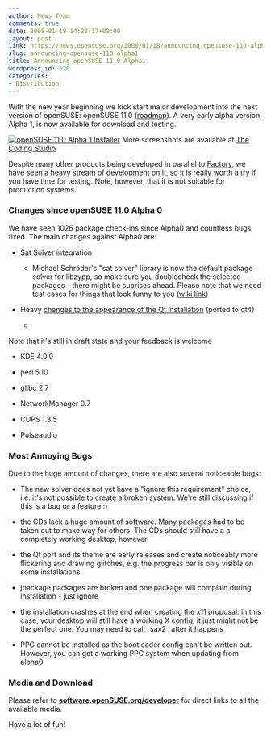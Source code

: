 ```yaml
---
author: News Team
comments: true
date: 2008-01-18 14:28:17+00:00
layout: post
link: https://news.opensuse.org/2008/01/18/announcing-opensuse-110-alpha1/
slug: announcing-opensuse-110-alpha1
title: Announcing openSUSE 11.0 Alpha1
wordpress_id: 620
categories:
- Distribution
---
```


With the new year beginning we kick start major development into the next version of openSUSE: openSUSE 11.0 ([roadmap](//en.opensuse.org/Roadmap)). A very early alpha version, Alpha 1, is now available for download and testing.



[![openSUSE 11.0 Alpha 1 Installer](//news.opensuse.org/wp-content/uploads/2008/01/installer.jpg)](//news.opensuse.org/wp-content/uploads/2008/01/installer.jpg)
More screenshots are available at [The Coding Studio](//www.thecodingstudio.com/opensource/linux/screenshots/index.php?linux_distribution_sm=openSUSE%2011.0%20Alpha%201)

  


Despite many other products being developed in parallel to [Factory](//opensuse.org/Factory), we have seen a heavy stream of development on it, so it is really worth a try if you have time for testing. Note, however, that it is not suitable for production systems.



### Changes since openSUSE 11.0 Alpha 0



We have seen 1026 package check-ins since Alpha0 and countless bugs fixed. The main changes against Alpha0 are:




	
  * [Sat Solver](//en.opensuse.org/Libzypp/Sat_Solver) integration

	
    * Michael Schröder's "sat solver" library is now the default package solver for libzypp, so make sure you doublecheck the selected packages - there might be suprises ahead. Please note that we need test cases for things that look funny to you ([wiki link](//en.opensuse.org/Bugs/YaST#I_want_to_report_a_bug_related_to_package_dependencies_and_libzypp_solver._Which_logs_to_attach.3F))



	
  * Heavy [changes to the appearance of the Qt installation](//www.kdedevelopers.org/node/3119) (ported to qt4)
	
    * 
Note that it's still in draft state and your feedback is welcome




	
  * KDE 4.0.0


	
  * perl 5.10


	
  * glibc 2.7


	
  * NetworkManager 0.7


	
  * CUPS 1.3.5


	
  * Pulseaudio






### Most Annoying Bugs



Due to the huge amount of changes, there are also several noticeable bugs:




	
  * The new solver does not yet have a "ignore this requirement" choice, i.e. it's not possible to create a broken system. We're still discussing if this is a bug or a feature :)


	
  * the CDs lack a huge amount of software. Many packages had to be taken out to make way for others. The CDs should still have a a completely working desktop, however.


	
  * the Qt port and its theme are early releases and create noticeably more flickering and drawing glitches, e.g. the progress bar is only visible on some installations


	
  * jpackage packages are broken and one package will complain during installation - just ignore


	
  * the installation crashes at the end when creating the x11 proposal: in this case, your desktop will still have a working X config, it just might not be the perfect one. You may need to call _sax2 _after it happens


	
  * PPC cannot be installed as the bootloader config can't be written out. However, you can get a working PPC system when updating from alpha0





### Media and Download



Please refer to **[software.openSUSE.org/developer](//software.opensuse.org/developer)** for direct links to all the available media.

Have a lot of fun!
